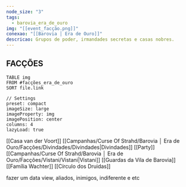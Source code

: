 ```yaml
---
node_size: "3"
tags:
  - barovia_era_de_ouro
img: "[[event_facção.png]]"
conexao: "[[Barovia │ Era de Ouro]]"
descricao: Grupos de poder, irmandades secretas e casas nobres.
---
```


<div class="campaign-title">
  <h2>FACÇÕES</h2>
</div>

```datacards
TABLE img
FROM #facções_era_de_ouro
SORT file.link

// Settings
preset: compact
imageSize: large
imageProperty: img
imagePosition: center
columns: 4
lazyLoad: true

```

[[Casa van der Voort]]
[[Campanhas/Curse Of Strahd/Barovia │ Era de Ouro/Facções/Divindades/Divindades|Divindades]]
[[Party]]
[[Campanhas/Curse Of Strahd/Barovia │ Era de Ouro/Facções/Vistani/Vistani|Vistani]]
[[Guardas da Vila de Barovia]]
[[Família Wachter]]
[[Círculo dos Druidas]]

fazer um data view, aliados, inimigos, indiferente e etc